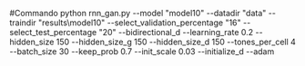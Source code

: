 #Commando 
python rnn_gan.py --model "model10" --datadir "data" --traindir "results\model10" --select_validation_percentage "16" --select_test_percentage "20" --bidirectional_d --learning_rate 0.2 --hidden_size 150 --hidden_size_g 150 --hidden_size_d 150 --tones_per_cell 4 --batch_size 30 --keep_prob 0.7 --init_scale 0.03 --initialize_d --adam
